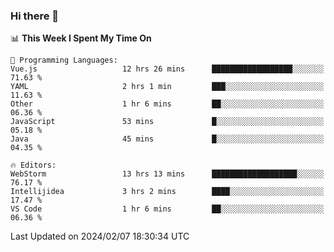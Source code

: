 ### Hi there 👋

<!--
**asdf12303116/asdf12303116** is a ✨ _special_ ✨ repository because its `README.md` (this file) appears on your GitHub profile.

Here are some ideas to get you started:

- 🔭 I’m currently working on ...
- 🌱 I’m currently learning ...
- 👯 I’m looking to collaborate on ...
- 🤔 I’m looking for help with ...
- 💬 Ask me about ...
- 📫 How to reach me: ...
- 😄 Pronouns: ...
- ⚡ Fun fact: ...
-->

<!--START_SECTION:waka-->
📊 **This Week I Spent My Time On** 

```text
💬 Programming Languages: 
Vue.js                   12 hrs 26 mins      ██████████████████░░░░░░░   71.63 % 
YAML                     2 hrs 1 min         ███░░░░░░░░░░░░░░░░░░░░░░   11.63 % 
Other                    1 hr 6 mins         ██░░░░░░░░░░░░░░░░░░░░░░░   06.36 % 
JavaScript               53 mins             █░░░░░░░░░░░░░░░░░░░░░░░░   05.18 % 
Java                     45 mins             █░░░░░░░░░░░░░░░░░░░░░░░░   04.35 % 

🔥 Editors: 
WebStorm                 13 hrs 13 mins      ███████████████████░░░░░░   76.17 % 
Intellijidea             3 hrs 2 mins        ████░░░░░░░░░░░░░░░░░░░░░   17.47 % 
VS Code                  1 hr 6 mins         ██░░░░░░░░░░░░░░░░░░░░░░░   06.36 % 
```


 Last Updated on 2024/02/07 18:30:34 UTC
<!--END_SECTION:waka-->
